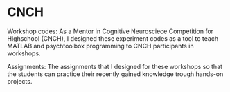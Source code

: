# CNCH
Workshop codes:
As a Mentor in Cognitive Neurosciece Competition for Highschool (CNCH), I designed these experiment codes as a tool to teach MATLAB and psychtoolbox programming to CNCH participants in workshops.

Assignments:
The assignments that I designed for these workshops so that the students can practice their recently gained knowledge trough hands-on projects. 
